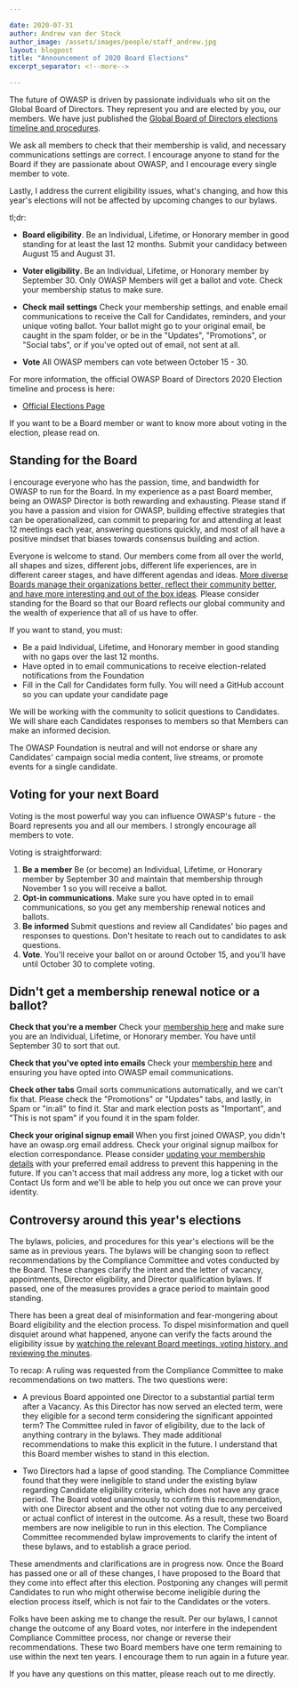 ```yaml
---

date: 2020-07-31
author: Andrew van der Stock
author_image: /assets/images/people/staff_andrew.jpg
layout: blogpost
title: "Announcement of 2020 Board Elections"
excerpt_separator: <!--more-->

---
```


The future of OWASP is driven by passionate individuals who sit on the Global Board of Directors. They represent you and are elected by you, our members. We have just published the [Global Board of Directors elections timeline and procedures](https://board.owasp.org/elections/2020_elections). 

We ask all members to check that their membership is valid, and necessary communications settings are correct. I encourage anyone to stand for the Board if they are passionate about OWASP, and I encourage every single member to vote. 

Lastly, I address the current eligibility issues, what's changing, and how this year's elections will not be affected by upcoming changes to our bylaws. 

<!--more-->
tl;dr:

* **Board eligibility**. Be an Individual, Lifetime, or Honorary member in good standing for at least the last 12 months. Submit your candidacy between August 15 and August 31.

* **Voter eligibility**. Be an Individual, Lifetime, or Honorary member by September 30. Only OWASP Members will get a ballot and vote. Check your membership status to make sure. 

* **Check mail settings** Check your membership settings, and enable email communications to receive the Call for Candidates, reminders, and your unique voting ballot. Your ballot might go to your original email, be caught in the spam folder, or be in the "Updates", "Promotions", or "Social tabs", or if you've opted out of email, not sent at all.

* **Vote** All OWASP members can vote between October 15 - 30. 

For more information, the official OWASP Board of Directors 2020 Election timeline and process is here:
* [Official Elections Page](https://board.owasp.org/elections/2020_elections)

If you want to be a Board member or want to know more about voting in the election, please read on.


## Standing for the Board 

I encourage everyone who has the passion, time, and bandwidth for OWASP to run for the Board. In my experience as a past Board member, being an OWASP Director is both rewarding and exhausting. Please stand if you have a passion and vision for OWASP, building effective strategies that can be operationalized, can commit to preparing for and attending at least 12 meetings each year, answering questions quickly, and most of all have a positive mindset that biases towards consensus building and action.

Everyone is welcome to stand. Our members come from all over the world, all shapes and sizes, different jobs, different life experiences, are in different career stages, and have different agendas and ideas. [More diverse Boards manage their organizations better, reflect their community better, and have more interesting and out of the box ideas](https://www.councilofnonprofits.org/tools-resources/diversity-nonprofit-boards). Please consider standing for the Board so that our Board reflects our global community and the wealth of experience that all of us have to offer. 

If you want to stand, you must:

* Be a paid Individual, Lifetime, and Honorary member in good standing with no gaps over the last 12 months.  
* Have opted in to email communications to receive election-related notifications from the Foundation
* Fill in the Call for Candidates form fully. You will need a GitHub account so you can update your candidate page

We will be working with the community to solicit questions to Candidates. We will share each Candidates responses to members so that Members can make an informed decision. 

The OWASP Foundation is neutral and will not endorse or share any Candidates' campaign social media content, live streams, or promote events for a single candidate. 

## Voting for your next Board

Voting is the most powerful way you can influence OWASP's future - the Board represents you and all our members. I strongly encourage all members to vote. 

Voting is straightforward: 

1. **Be a member** Be (or become) an Individual, Lifetime, or Honorary member by September 30 and maintain that membership through November 1 so you will receive a ballot. 
2. **Opt-in communications**. Make sure you have opted in to email communications, so you get any membership renewal notices and ballots.
3. **Be informed** Submit questions and review all Candidates' bio pages and responses to questions. Don't hesitate to reach out to candidates to ask questions. 
3. **Vote**. You'll receive your ballot on or around October 15, and you'll have until October 30 to complete voting. 

## Didn't get a membership renewal notice or a ballot? 

**Check that you're a member**  Check your [membership here](https://owasp.org/manage-membership/) and make sure you are an Individual, Lifetime, or Honorary member. You have until September 30 to sort that out. 

**Check that you've opted into emails** Check your [membership here](https://owasp.org/manage-membership/) and ensuring you have opted into OWASP email communications. 

**Check other tabs** Gmail sorts communications automatically, and we can't fix that. Please check the "Promotions" or "Updates" tabs, and lastly, in Spam or "in:all" to find it. Star and mark election posts as "Important", and "This is not spam" if you found it in the spam folder. 

**Check your original signup email** When you first joined OWASP, you didn't have an owasp.org email address. Check your original signup mailbox for election correspondance. Please consider [updating your membership details](https://owasp.org/manage-membership/) with your preferred email address to prevent this happening in the future. If you can't access that mail address any more, log a ticket with our Contact Us form and we'll be able to help you out once we can prove your identity. 

## Controversy around this year's elections

The bylaws, policies, and procedures for this year's elections will be the same as in previous years. The bylaws will be changing soon to reflect recommendations by the Compliance Committee and votes conducted by the Board. These changes clarify the intent and the letter of vacancy, appointments, Director eligibility, and Director qualification bylaws. If passed, one of the measures provides a grace period to maintain good standing. 

There has been a great deal of misinformation and fear-mongering about Board eligibility and the election process. To dispel misinformation and quell disquiet around what happened, anyone can verify the facts around the eligibility issue by [watching the relevant Board meetings, voting history, and reviewing the minutes](https://board.owasp.org/#div-historical).

To recap: A ruling was requested from the Compliance Committee to make recommendations on two matters. The two questions were:

* A previous Board appointed one Director to a substantial partial term after a Vacancy. As this Director has now served an elected term, were they eligible for a second term considering the significant appointed term? The Committee ruled in favor of eligibility, due to the lack of anything contrary in the bylaws. They made additional recommendations to make this explicit in the future. I understand that this Board member wishes to stand in this election. 

* Two Directors had a lapse of good standing. The Compliance Committee found that they were ineligible to stand under the existing bylaw regarding Candidate eligibility criteria, which does not have any grace period. The Board voted unanimously to confirm this recommendation, with one Director absent and the other not voting due to any perceived or actual conflict of interest in the outcome. As a result, these two Board members are now ineligible to run in this election. The Compliance Committee recommended bylaw improvements to clarify the intent of these bylaws, and to establish a grace period. 

These amendments and clarifications are in progress now. Once the Board has passed one or all of these changes, I have proposed to the Board that they come into effect after this election. Postponing any changes will permit Candidates to run who might otherwise become ineligible during the election process itself, which is not fair to the Candidates or the voters.

Folks have been asking me to change the result. Per our bylaws, I cannot change the outcome of any Board votes, nor interfere in the independent Compliance Committee process, nor change or reverse their recommendations. These two Board members have one term remaining to use within the next ten years. I encourage them to run again in a future year. 

If you have any questions on this matter, please reach out to me directly. 
